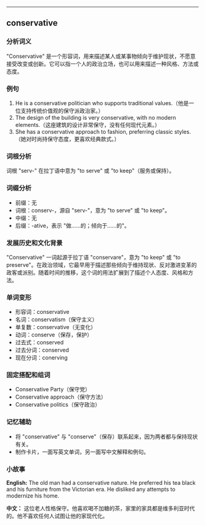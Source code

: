 
---------------
## conservative
### 分析词义
"Conservative" 是一个形容词，用来描述某人或某事物倾向于维护现状，不愿意接受改变或创新。它可以指一个人的政治立场，也可以用来描述一种风格、方法或态度。

### 例句
1. He is a conservative politician who supports traditional values.（他是一位支持传统价值观的保守派政治家。）
2. The design of the building is very conservative, with no modern elements.（这座建筑的设计非常保守，没有任何现代元素。）
3. She has a conservative approach to fashion, preferring classic styles.（她对时尚持保守态度，更喜欢经典款式。）

### 词根分析
词根 "serv-" 在拉丁语中意为 "to serve" 或 "to keep"（服务或保持）。

### 词缀分析
- 前缀：无
- 词根：conserv-，源自 "serv-"，意为 "to serve" 或 "to keep"。
- 中缀：无
- 后缀：-ative，表示 "做……的；倾向于……的"。

### 发展历史和文化背景
"Conservative" 一词起源于拉丁语 "conservare"，意为 "to keep" 或 "to preserve"。在政治领域，它最早用于描述那些倾向于维持现状、反对激进变革的政客或派别。随着时间的推移，这个词的用法扩展到了描述个人态度、风格和方法。

### 单词变形
- 形容词：conservative
- 名词：conservatism（保守主义）
- 单复数：conservative（无变化）
- 动词：conserve（保存，保护）
- 过去式：conserved
- 过去分词：conserved
- 现在分词：conerving

### 固定搭配和组词
- Conservative Party（保守党）
- Conservative approach（保守方法）
- Conservative politics（保守政治）

### 记忆辅助
- 将 "conservative" 与 "conserve"（保存）联系起来，因为两者都与保持现状有关。
- 制作卡片，一面写英文单词，另一面写中文解释和例句。

### 小故事
**English:**
The old man had a conservative nature. He preferred his tea black and his furniture from the Victorian era. He disliked any attempts to modernize his home.

**中文：**
这位老人性格保守。他喜欢喝不加糖的茶，家里的家具都是维多利亚时代的。他不喜欢任何人试图让他的家现代化。

